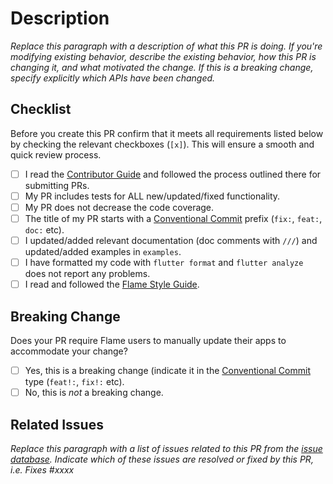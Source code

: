 # Description

*Replace this paragraph with a description of what this PR is doing. 
If you're modifying existing behavior, describe the existing behavior, how this PR is changing it,
and what motivated the change. If this is a breaking change, specify explicitly which APIs have been
changed.*

## Checklist

Before you create this PR confirm that it meets all requirements listed below by checking the relevant checkboxes (`[x]`). This will ensure a smooth and quick review process.

- [ ] I read the [Contributor Guide] and followed the process outlined there for submitting PRs.
- [ ] My PR includes tests for ALL new/updated/fixed functionality.
- [ ] My PR does not decrease the code coverage.
- [ ] The title of my PR starts with a [Conventional Commit] prefix (`fix:`, `feat:`, `doc:` etc).
- [ ] I updated/added relevant documentation (doc comments with `///`) and updated/added examples in `examples`.
- [ ] I have formatted my code with `flutter format` and `flutter analyze` does not report any problems.
- [ ] I read and followed the [Flame Style Guide].

## Breaking Change

Does your PR require Flame users to manually update their apps to accommodate your change?

- [ ] Yes, this is a breaking change (indicate it in the [Conventional Commit] type (`feat!:`, `fix!:` etc).
- [ ] No, this is *not* a breaking change.

## Related Issues

*Replace this paragraph with a list of issues related to this PR from the [issue database].
Indicate which of these issues are resolved or fixed by this PR, i.e. Fixes #xxxx*

<!-- Links -->
[issue database]: https://github.com/flame-engine/flame/issues
[Contributor Guide]: https://github.com/flame-engine/flame/blob/main/CONTRIBUTING.md
[Flame Style Guide]: https://github.com/flame-engine/flame/blob/main/STYLEGUIDE.md
[Conventional Commit]: https://conventionalcommits.org

